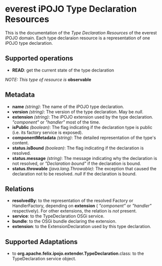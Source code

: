 everest iPOJO Type Declaration Resources
========================================

This is the documentation of the *Type Declaration Resources* of the everest iPOJO domain. Each type declaraion resource is a representation of one iPOJO type declaration.

## Supported operations
- **READ**: get the current state of the type declaration

*NOTE: This type of resource is* **observable**

## Metadata
- **name** *(string)*: The name of the iPOJO type declaration.
- **version** *(string)*: The version of the type declaration. May be *null*.
- **extension** *(string)*: The iPOJO extension used by the type declaration. *"component"* or *"handler"* most of the time.
- **isPublic** *(boolean)*: The flag indicating if the declaration type is public (i.e. its factory service is exposed).
- **componentMetadata** *(string)*: The detailed representation of the type's content.
- **status.isBound** *(boolean)*: The flag indicating if the declaration is resolved.
- **status.message** *(string)*: The message indicating why the declaration is not resolved, or *"Declaration bound"* if the declaration is bound.
- **status.throwable** *(java.lang.Throwable)*: The exception that caused the declaration not to be resolved. *null* if the declaration is bound.

## Relations
- **resolvedBy**: to the representation of the resolved Factory or HandlerFactory, depending on **extension** \( *"component"* or *"handler"* respectively\). For other extensions, the relation is *not* present. 
- **service**: to the TypeDeclaration OSGi service.
- **bundle**: to the OSGi bundle declaring the extension.
- **extension**: to the ExtensionDeclaration used by this type declaration.

## Supported Adaptations
- to **org.apache.felix.ipojo.extender.TypeDeclaration**.class: to the TypeDeclaration service object.
